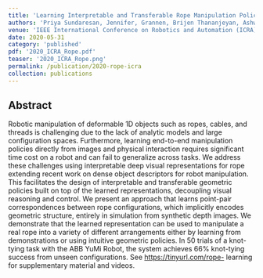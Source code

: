```yaml
---
title: 'Learning Interpretable and Transferable Rope Manipulation Policies Using Depth Sensing and Dense Object Descriptors'
authors: 'Priya Sundaresan, Jennifer, Grannen, Brijen Thananjeyan, Ashwin Balakrishna, Michael Laskey, Kevin Stone, Joseph E. Gonzalez, Ken Goldberg'
venue: 'IEEE International Conference on Robotics and Automation (ICRA)'
date: 2020-05-31
category: 'published'
pdf: '2020_ICRA_Rope.pdf'
teaser: '2020_ICRA_Rope.png'
permalink: /publication/2020-rope-icra
collection: publications
---
```


Abstract
-------
Robotic manipulation of deformable 1D objects such as ropes, cables, and threads is challenging due to the lack of analytic models and large configuration spaces. Furthermore, learning end-to-end manipulation policies directly from images and physical interaction requires significant time cost on a robot and can fail to generalize across tasks. We address these challenges using interpretable deep visual representations for rope extending recent work on dense object descriptors for robot manipulation. This facilitates the design of interpretable and transferable geometric policies built on top of the learned representations, decoupling visual reasoning and control. We present an approach that learns point-pair correspondences between rope configurations, which implicitly encodes geometric structure, entirely in simulation from synthetic depth images. We demonstrate that the learned representation can be used to manipulate a real rope into a variety of different arrangements either by learning from demonstrations or using intuitive geometric policies. In 50 trials of a knot-tying task with the ABB YuMi Robot, the system achieves 66% knot-tying success from unseen configurations. See https://tinyurl.com/rope- learning for supplementary material and videos.
